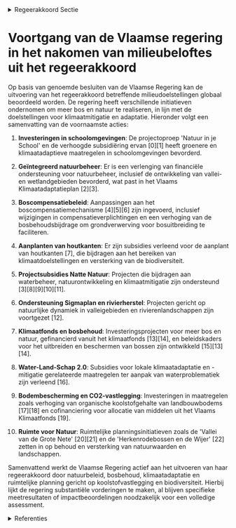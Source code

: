 

<details>
        <summary>Regeerakkoord Sectie </summary>
        <p>2.3.2 Meer bos en natuur als onderdeel van klimaataanpak Ook buiten het Natura 2000-beleid zetten we natuur actief in om de klimaatverandering te milderen. Bossen, moerassen en graslanden leggen koolstof vast en bufferen wateroverlast, droogte en hitte-effecten. We herstellen gezonde ecosystemen en realiseren versneld een sterk samenhangend geheel van natuur-, bos- en valleigebieden, die kwaliteitsvol ingericht worden. We vrijwaren bestaande waardevolle bossen maximaal en zorgen voor een snelle, effectieve boscompensatie. We leggen tegen 2030 10.000 ha bijkomend bos aan, waarvan 4.000 ha tijdens deze regeerperiode. Hiermee komen we tegemoet aan de grote vraag naar beleefbaar groen in dichtbevolkte of bosarme gebieden. Samen met de waterbeheerders herstellen we de natuurlijke dynamiek in valleigebieden. We benutten de bergingscapaciteit van beek- en rivierlandschappen maximaal, en creëren waar wenselijk bijkomende natte natuur. We werken het geactualiseerd Sigmaplan en het project Rivierherstel Leie verder af en maken een gebieds-gericht programma op voor herstel en inrichting van (gedegradeerde) wetlands met oog op waterbe-heersing, natuurontwikkeling en klimaatmitigatie. De komende tien jaar willen we netto geen koolstof uit onze bodems verliezen. Naast inspanningen om meer koolstof vast te leggen in landbouwbodems, moeten we meer koolstof opslaan in bossen, waterrijke gebieden en (half) natuurlijke graslanden. We investeren daartoe in bijkomende bossen en natte natuur, beheren (half)natuurlijke graslanden, bossen en waterrijke gebieden gerichter. We maken werk van een bodemkoolstofmonitoringnetwerk. Investeringen in natuur en bos als klimaatbuffers worden o.a. ondersteund vanuit het klimaatfonds. </p>
        </details> 

# Voortgang van de Vlaamse regering in het nakomen van milieubeloftes uit het regeerakkoord

Op basis van genoemde besluiten van de Vlaamse Regering kan de uitvoering van het regeerakkoord betreffende milieudoelstellingen globaal beoordeeld worden. De regering heeft verschillende initiatieven ondernomen om meer bos en natuur te realiseren, in lijn met de doelstellingen voor klimaatmitigatie en adaptatie. Hieronder volgt een samenvatting van de voornaamste acties:

1. **Investeringen in schoolomgevingen**: De projectoproep 'Natuur in je School' en de verhoogde subsidiëring ervan \[0\]\[1\] heeft groenere en klimaatadaptieve maatregelen in schoolomgevingen bevorderd.

2. **Geïntegreerd natuurbeheer**: Er is een verlenging van financiële ondersteuning voor natuurbeheer, inclusief de ontwikkeling van vallei- en wetlandgebieden bevorderd, wat past in het Vlaams Klimaatadaptatieplan \[2\]\[3\].

3. **Boscompensatiebeleid**: Aanpassingen aan het boscompensatiemechanisme \[4\]\[5\]\[6\] zijn ingevoerd, inclusief wijzigingen in compensatieverplichtingen en een verhoging van de bosbehoudsbijdrage om grondverwerving voor bosuitbreiding te faciliteren.

4. **Aanplanten van houtkanten**: Er zijn subsidies verleend voor de aanplant van houtkanten \[7\], die bijdragen aan het bereiken van klimaatdoelstellingen en versterking van de biodiversiteit.

5. **Projectsubsidies Natte Natuur**: Projecten die bijdragen aan waterbeheer, natuurontwikkeling en klimaatmitigatie zijn ondersteund \[3\]\[8\]\[9\]\[10\]\[11\].

6. **Ondersteuning Sigmaplan en rivierherstel**: Projecten gericht op natuurlijke dynamiek in valleigebieden en rivierenlandschappen zijn voortgezet \[12\].

7. **Klimaatfonds en bosbehoud**: Investeringsprojecten voor meer bos en natuur, gefinancierd vanuit het klimaatfonds \[13\]\[14\], en beleidskaders voor het uitbreiden en beschermen van bossen zijn ontwikkeld \[15\]\[13\]\[14\].

8. **Water-Land-Schap 2.0**: Subsidies voor lokale klimaatadaptatie en -mitigatie gerelateerde maatregelen ter aanpak van waterproblematiek zijn verleend \[16\].

9. **Bodembescherming en CO2-vastlegging**: Investeringen in maatregelen zoals verhoging van organische koolstofgehalte van landbouwbodems \[17\]\[18\] en cofinanciering voor allocatie van middelen uit het Vlaams Klimaatfonds \[19\].

10. **Ruimte voor Natuur**: Ruimtelijke planningsinitiatieven zoals de 'Vallei van de Grote Nete' \[20\]\[21\] en de 'Herkenrodebossen en de Wijer' \[22\] zetten in op behoud en versterking van natuurwaarden en landschappen.

Samenvattend werkt de Vlaamse Regering actief aan het uitvoeren van haar regeerakkoord door natuurbeleid, bosbehoud, klimaatadaptatie en ruimtelijke planning gericht op koolstofvastlegging en biodiversiteit. Hierbij lijkt de regering substantiële vorderingen te maken, al blijven specifieke meetresultaten of impactbeoordelingen noodzakelijk voor een volledige assessment.

<details>
        <summary> Referenties</summary>
        **[\[0\]](http://themis.vlaanderen.be/id/nieuwsbericht/64267E198A5434FEB5657410)** : **(2023-03-31)** Projectoproep 'Natuur in je school 2023'   De Vlaamse Regering lanceert de projectoproep 'Natuur in je School 2023' en voorziet maximaal 9 miljoen euro voor projecten die inzetten op natuurgebaseerde ... 

**[\[1\]](http://themis.vlaanderen.be/id/nieuwsbericht/658548A3E2E2C9E5814C2D96)** : **(2023-12-22)** Projectoproep 'Natuur in je school' 2023: bijkomend budget   De Vlaamse overheid voorzag met de projectoproep 'Natuur in je School' in 2023 een budget van 9 miljoen euro voor projecten die inzetten op... 

**[\[2\]](http://themis.vlaanderen.be/id/nieuwsbericht/641189663335D329E25ECD67)** : **(2023-03-17)** Verlenging verhoogde subsidiëring van planning, ontwikkeling en uitvoering van geïntegreerd natuurbeheer Voorontwerp van besluit van de Vlaamse Regering tot wijziging van het besluit van de Vlaamse Re... 

**[\[3\]](http://themis.vlaanderen.be/id/nieuwsbericht/649AA07E2D77B42474D4E7D9)** : **(2023-06-30)** Verlenging verhoogde subsidiëring van planning, ontwikkeling en uitvoering van geïntegreerd natuurbeheer Ontwerpbesluit van de Vlaamse Regering tot wijziging van het besluit van de Vlaamse Regering va... 

**[\[4\]](http://themis.vlaanderen.be/id/nieuwsbericht/658196C0E2E2C9E5814C22C2)** : **(2023-12-22)** Aanpassing boscompensatiemechanisme Voorontwerp van besluit van de Vlaamse Regering tot wijziging van het besluit van de Vlaamse regering van 16 februari 2001 tot vaststelling van nadere regels inzake... 

**[\[5\]](http://themis.vlaanderen.be/id/nieuwsbericht/651D40437FDB1A5D07827AE3)** : **(2023-10-06)** Wijziging boscompensatiemechanisme: optrekken bosbehoudsbijdrage Voorontwerp van besluit van de Vlaamse Regering tot wijziging van het besluit van de Vlaamse regering van 16 februari 2001 tot vaststel... 

**[\[6\]](http://themis.vlaanderen.be/id/nieuwsbericht/65816BD1E2E2C9E5814C20CD)** : **(2023-12-22)** Wijziging boscompensatiemechanisme: optrekken bosbehoudsbijdrage Voorontwerp van besluit van de Vlaamse Regering tot wijziging van het besluit van de Vlaamse regering van 16 februari 2001 tot vaststel... 

**[\[7\]](http://themis.vlaanderen.be/id/nieuwsbrief-info/63984679C2B90D4571CF89A5)** : **(2022-12-16)** Vlaams Klimaatfonds: projectoproep 'aanplant houtkanten lokale besturen'   De Vlaamse Regering keurt de projectoproep 'aanplant houtkanten lokale besturen' goed en reserveert hiervoor een budget van 9... 

**[\[8\]](http://themis.vlaanderen.be/id/nieuwsbericht/64423224CA1CB15B58CF491E)** : **(2023-04-21)** Vlaams standpunt Natuurherstelwet 

**[\[9\]](http://themis.vlaanderen.be/id/nieuwsbericht/64EDC79F3605E1AC863BD69B)** : **(2023-08-31)** Ontwerp van samenwerkingsovereenkomst Regionale Landschappen ter ondersteuning van hun bijdrage aan de uitvoering van het Vlaams Klimaatadaptatieplan Ontwerp van samenwerkingsovereenkomst tussen de Vl... 

**[\[10\]](http://themis.vlaanderen.be/id/nieuwsbrief-info/60894D96364ED90008000A10)** : **(2021-04-30)** Plan Vlaamse Veerkracht: wijziging subsidiebesluit inrichtingen en aankopen in het kader van natte natuur (Blue deal) Geïntegreerd natuurbeheer: natte natuur Voorontwerp van besluit van de Vlaamse Reg... 

**[\[11\]](http://themis.vlaanderen.be/id/nieuwsbrief-info/613A123B364ED9000800024C)** : **(2021-09-10)** Plan Vlaamse Veerkracht: subsidieregels voor de uitvoering van maatregelen met een gunstig effect op milieu, klimaat of biodiversiteit Pre-ecoregelingen Ontwerpbesluit van de Vlaamse Regering tot bepa... 

**[\[12\]](http://themis.vlaanderen.be/id/nieuwsbericht/65818ED2E2E2C9E5814C22AB)** : **(2023-12-22)** Vlaams Klimaatfonds: ‘Minder wateroverlast en droogte door een herstel van valleien en wetlands in het Demer- en het IJzerbekken’   De regio’s Haspengouw en Hageland werden bij de overstromingen in de... 

**[\[13\]](http://themis.vlaanderen.be/id/nieuwsbrief-info/627B64971C4A193816C3100B)** : **(2022-05-13)** Bosuitbreidingsdecreet Ontwerpdecreet tot wijziging van het Wetboek van Strafvordering, het Veldwetboek van 7 oktober 1886, het Bosdecreet van 13 juni 1990, het decreet van 21 oktober 1997 betreffende... 

**[\[14\]](http://themis.vlaanderen.be/id/nieuwsbrief-info/620CCC2AD5F0FAFA87AFB007)** : **(2022-02-18)** Bosuitbreidingsdecreet Voorontwerp van decreet tot wijziging van het Wetboek van Strafvordering, het Veldwetboek van 7 oktober 1886, het Bosdecreet van 13 juni 1990, het decreet van 21 oktober 1997 be... 

**[\[15\]](http://themis.vlaanderen.be/id/nieuwsbrief-info/60F5CEC6364ED9000800001E)** : **(2021-07-19)** Bosuitbreidingsdecreet Voorontwerp van decreet tot wijziging van het Wetboek van Strafvordering, het Veldwetboek van 7 oktober 1886, het Bosdecreet van 13 juni 1990, het decreet van 21 oktober 1997 be... 

**[\[16\]](http://themis.vlaanderen.be/id/nieuwsbericht/6448DAE9CA1CB15B58CF51AB)** : **(2023-04-28)** Water-Land-Schap 2.0: subsidiebesluiten Elf ontwerpbesluiten van de Vlaamse Regering tot toekenning van subsidies voor uitvoering van Water-Land-Schap 2.0 binnen het Klimaatadaptatieplan – Blue Deal  ... 

**[\[17\]](http://themis.vlaanderen.be/id/nieuwsbrief-info/60EE9078364ED900080014D4)** : **(2021-07-16)** Plan Vlaamse Veerkracht: subsidieregels voor de uitvoering van maatregelen met een gunstig effect op milieu, klimaat of biodiversiteit Pre-ecoregelingen Voorontwerp van besluit van de Vlaamse Regering... 

**[\[18\]](http://themis.vlaanderen.be/id/nieuwsbrief-info/60ED3A14364ED900080012D1)** : **(2021-07-16)** 925.000 euro naar het Departement Landbouw en Visserij voor de maatregel 'verhogen van het effectieve organische koolstofgehalte van bouwland via het teeltplan'   ​De Vlaamse Regering maakt 925.000 eu... 

**[\[19\]](http://themis.vlaanderen.be/id/resource/90bb7800-4927-11ec-94bb-99a9d1e168fe)** : **(2020-09-11)** Visienota 'Cofinanciering in functie van de kostenefficiëntie voor allocatie van middelen uit het Vlaams Klimaatfonds voor Vlaamse mitigatiemaatregelen'   Vlaanderen wil tegen 2030 zijn broeikasgasemi... 

**[\[20\]](http://themis.vlaanderen.be/id/nieuwsbrief-info/61B86A89364ED9000900133A)** : **(2021-12-17)** Opstart geïntegreerd planningsproces gewestelijk ruimtelijk uitvoeringsplan ‘Vallei van de Grote Nete van E313 tot Hellebrug’   De Vlaamse Regering keurt de startnota ‘Vallei van de Grote Nete van E31... 

**[\[21\]](http://themis.vlaanderen.be/id/nieuwsbericht/65772E89E2E2C9E5814BF880)** : **(2023-12-11)** GRUP 'Vallei van de Kleine Nete en Aa van Kasterlee tot Grobbendonk’ en wijziging beschermd cultuur-historisch landschap 'Snepkensvijver met omgeving (Grote Heide, Schoutenheide)' Voorontwerp van besl... 

**[\[22\]](http://themis.vlaanderen.be/id/nieuwsbrief-info/612F70D0364ED90008000285)** : **(2021-09-03)** Opstart geïntegreerd planningsproces gewestelijk ruimtelijk uitvoeringsplan ‘Herkenrodebossen en de Wijer’   De Vlaamse Regering keurt de startnota 'Herkenrodebossen en de Wijer' goed. Het plangebied ... 
        </details> 

